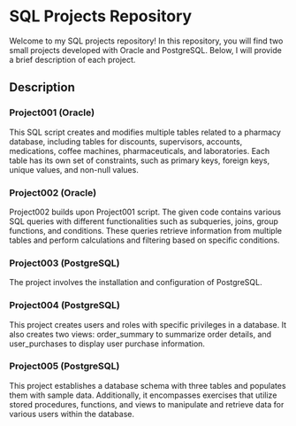 # SQL Projects Repository

Welcome to my SQL projects repository! In this repository, you will find two small projects developed with Oracle and PostgreSQL. Below, I will provide a brief description of each project.

## Description

### Project001 (Oracle)

This SQL script creates and modifies multiple tables related to a pharmacy database, including tables for discounts, supervisors, accounts, medications, coffee machines, pharmaceuticals, and laboratories. Each table has its own set of constraints, such as primary keys, foreign keys, unique values, and non-null values.

### Project002 (Oracle)

Project002 builds upon Project001 script. The given code contains various SQL queries with different functionalities such as subqueries, joins, group functions, and conditions. These queries retrieve information from multiple tables and perform calculations and filtering based on specific conditions.

### Project003 (PostgreSQL)

The project involves the installation and configuration of PostgreSQL.

### Project004 (PostgreSQL)

This project creates users and roles with specific privileges in a database. It also creates two views: order_summary to summarize order details, and user_purchases to display user purchase information.

### Project005 (PostgreSQL)

This project establishes a database schema with three tables and populates them with sample data. Additionally, it encompasses exercises that utilize stored procedures, functions, and views to manipulate and retrieve data for various users within the database.
